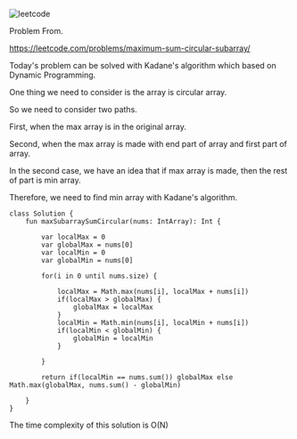 ![leetcode](https://user-images.githubusercontent.com/77060863/213081271-e36e75f4-8240-4c03-8d48-63d3c2ec4df9.PNG)

Problem From.

https://leetcode.com/problems/maximum-sum-circular-subarray/

Today's problem can be solved with Kadane's algorithm which based on Dynamic Programming.

One thing we need to consider is the array is circular array.

So we need to consider two paths.

First, when the max array is in the original array.

Second, when the max array is made with end part of array and first part of array.

In the second case, we have an idea that if max array is made, then the rest of part is min array.

Therefore, we need to find min array with Kadane's algorithm.

```
class Solution {
    fun maxSubarraySumCircular(nums: IntArray): Int {
        
        var localMax = 0
        var globalMax = nums[0]
        var localMin = 0
        var globalMin = nums[0]
        
        for(i in 0 until nums.size) {
            
            localMax = Math.max(nums[i], localMax + nums[i])
            if(localMax > globalMax) {
                globalMax = localMax
            }
            localMin = Math.min(nums[i], localMin + nums[i])
            if(localMin < globalMin) {
                globalMin = localMin
            }
            
        }
        
        return if(localMin == nums.sum()) globalMax else Math.max(globalMax, nums.sum() - globalMin)
        
    }
}
```

The time complexity of this solution is O(N)
